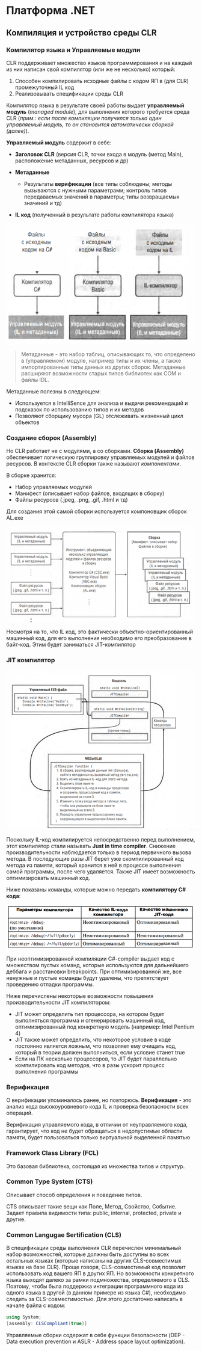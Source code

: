 # Платформа .NET

## Компиляция и устройство среды CLR

### Компилятор языка и Управляемые модули

CLR поддерживает множество языков программирования и на каждый из них написан свой компилятор (или же не несколько) который:

1. Способен компилировать исходные файлы с кодом ЯП в (для CLR) промежуточный IL код
2. Реализовывать спецификации среды CLR 

Компилятор языка в результате своей работы выдает **управляемый модуль** (*managed module*), для выполнения которого требуется среда CLR (*прим.: если после компиляции получился только один управляемый модуль, то он становится автоматически сборкой (далее)*). 

**Управляемый модуль** содержит в себе:

* **Заголовок CLR** (версия CLR, точки входа в модуль (метод Main), расположение метаданных, ресурсов и др)
* **Метаданные**
  * Результаты **верификации** (все типы соблюдены; методы вызываются с нужными параметрами; контроль типов передаваемых значений в параметры; типы возвращаемых значений и тд)

* **IL код** (полученный в результате работы компилятора языка)

![](.\imgs\How_to_CLR\1.png)

> Метаданные - это набор таблиц, описывающих то, что определено в (управляемом) модуле, например типы и их члены, а также импортированные типы данных из других сборок. Метаданные расширяют возможности старых типов библиотек как COM и файлы IDL.

Метаданные полезны в следующем:

* Используется в IntelliSence для анализа и выдачи рекомендаций и подсказок по использованию типов и их методов
* Позволяют сборщику мусора (GL) отслеживать жизненный цикл объектов 

### Создание сборок (Assembly)

Но CLR работает не с модулями, а со сборками. **Сборка (Assembly)** обеспечивает логическую группировку управляемых модулей и файлов ресурсов. В контексте CLR сборки также называют *компонентами*. 

В сборке хранится:

* Набор управляемых модулей
* Манифест (описывает набор файлов, входящих в сборку)
* Файлы ресурсов (.jpeg, .png, .gif, .html и тд)

Для создания этой самой сборки используется компоновщик сборок AL.exe

![](.\imgs\How_to_CLR\2.png)



Несмотря на то, что IL код, это фактически объектно-ориентированный машинный код, для его выполнения необходимо его преобразование в байт-код. Этим будет заниматься JIT-компилятор

### JIT компилятор

![](.\imgs\How_to_CLR\3.png)

Поскольку IL-код компилируется непосредственно перед выполнением, этот компилятор стали называть **Just in time compiler**. Снижение производительности наблюдается только в период первичного вызова метода. В последующие разы JIT берет уже скомпилированный код метода из памяти, который хранится в ней в процессе выполнения самой программы, после чего удаляется. Также JIT имеет возможность оптимизировать машинный код.

Ниже показаны команды, которые можно передать **компилятору C# кода**:

![](.\imgs\How_to_CLR\4.png)

При неоптимизированной компиляции C#-compiler выдает код с множеством пустых команд, которые используются для дальнейшего деббага и расстановки breakpoints. При оптимизированной же, все ненужные и пустые команды будут удалены, что препятствует проведению отладки программы.

Ниже перечислены некоторые возможности повышения производительности JIT компилятором:

* JIT может определить тип процессора, на котором будет выполняться программа и сгенерировать машинный код, оптимизированный под конкретную модель (например: Intel Pentium 4)
*  JIT также может определить, что некоторое условие в коде постоянно является ложным, что позволяет ему очищать код, который в теории должен выполниться, если условие станет true
* Если на ПК несколько процессоров, то JIT будет параллельно компилировать код методов, что в разы ускорит процесс выполнения программы

### Верификация

О верификации упоминалось ранее, но повторюсь. **Верификация** - это анализ кода высокоуровневого кода IL и проверка безопасности всех операций.

Верификация управляемого кода, в отличии от неуправляемого кода, гарантирует, что код не будет обращаться в недопустимые области памяти, будет пользоваться только виртуальной выделенной памятью

### Framework Class Library (FCL)

Это базовая библиотека, состоящая из множества типов и структур. 

### Common Type System (CTS)

Описывает способ определения и поведение типов.

CTS описывает такие вещи как Поле, Метод, Свойство, Событие. Задает правила видимости типа: public, internal, protected, private и другие.

### Common Langugae Sertification (CLS)

В спецификации среды выполнения CLR перечислен минимальный набор возможностей, которые должны быть доступны во всех остальных языках (которые написаны на других CLS-совместимых языках на базе CLR). Проще говоря, CLS-совместимый код позволит использовать код вашего ЯП в других ЯП. Но возможности конкретного языка выходят далеко за рамки подмножества, определяемого в CLS. Поэтому, чтобы была поддержка интеграции программного кода из одного языка в другой (в данном примере из языка C#), необходимо следить за CLS-совместимостью. Для этого достаточно написать в начале файла с кодом:

```C#
using System;
[assembly: CLSCompliant(true)]
```









Управляемые сборки содержат в себе функции безопасности (DEP - Data execution prevention и ASLR - Address space layout optimization).

